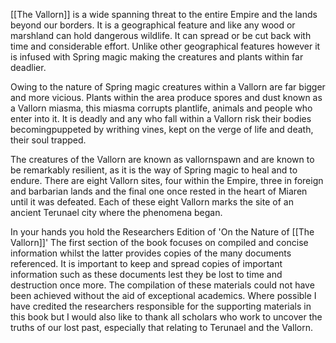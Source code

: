 [[The Vallorn]] is a wide spanning threat to the entire Empire and the lands beyond our borders. It is a geographical feature and like any wood or marshland can hold dangerous wildlife. It can spread or be cut back with time and considerable effort. Unlike other geographical features however it is infused with Spring magic making the creatures and plants within far deadlier.

Owing to the nature of Spring magic creatures within a Vallorn are far bigger and more vicious. Plants within the area produce spores and dust known as a Vallorn miasma, this miasma corrupts plantlife, animals and people who enter into it. It is deadly and any who fall within a Vallorn risk their bodies becomingpuppeted by writhing vines, kept on the verge of life and death, their soul trapped.

The creatures of the Vallorn are known as vallornspawn and are known to be remarkably resilient, as it is the way of Spring magic to heal and to endure. There are eight Vallorn sites, four within the Empire, three in foreign and barbarian lands and the final one once rested in the heart of Miaren until it was defeated. Each of these eight Vallorn marks the site of an ancient Terunael city where the phenomena began.

In your hands you hold the Researchers Edition of 'On the Nature of [[The Vallorn]]' The first section of the book focuses on compiled and concise information whilst the latter provides copies of the many documents referenced. It is important to keep and spread copies of important information such as these documents lest they be lost to time and destruction once more. The compilation of these materials could not have been achieved without the aid of exceptional academics. Where possible I have credited the researchers responsible for the supporting materials in this book but I would also like to thank all scholars who work to uncover the truths of our lost past, especially that relating to Terunael and the Vallorn.